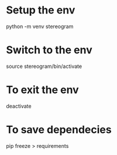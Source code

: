 # Setup the env
python -m venv stereogram
# Switch to the env
source stereogram/bin/activate
# To exit the env
deactivate

# To save dependecies
pip freeze > requirements